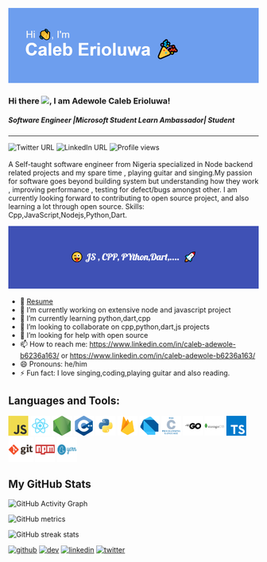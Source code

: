 ![header](https://github.com/caleberi/caleberi/blob/main/header.png)
### Hi there <img src="https://media.giphy.com/media/hvRJCLFzcasrR4ia7z/giphy.gif" width="25px"/>, I am Adewole Caleb Erioluwa!
##### Software Engineer |Microsoft Student Learn Ambassador| Student
---
![Twitter URL](https://img.shields.io/twitter/url?label=twitter&logo=twitter&style=social&url=https%3A%2F%2Ftwitter.com%2FHebronace143)
![LinkedIn URL](https://img.shields.io/twitter/url?label=linkedin&logo=Linkedin&style=social&url=https%3A%2F%2Ftwitter.com%2FHebronace143)
![Profile views](https://gpvc.arturio.dev/caleberi)
<br/>
<br/>
A Self-taught software engineer from Nigeria specialized in Node backend related projects and my spare time , playing guitar and singing.My passion for software goes beyond building system but understanding how they work , improving performance , testing for defect/bugs amongst other.
I am currently looking forward to contributing to open source project, and also learning a lot through open source.
Skills: Cpp,JavaScript,Nodejs,Python,Dart.

![banner](https://github.com/caleberi/caleberi/blob/main/%F0%9F%98%9C_JS_%2C_CPP%2C_PYthon%2CDart%2C....__%F0%9F%9A%80.png)

- 📝 [Resume](https://drive.google.com/file/d/1vT8nj-DVIEPLLuXyZX9p6PX3USMrklpB/view?usp=sharing)
- 🔭 I’m currently working on extensive node and javascript project
- 🌱 I’m currently learning python,dart,cpp
- 👯 I’m looking to collaborate on cpp,python,dart,js projects
- 🤔 I’m looking for help with open source
- 📫 How to reach me: https://www.linkedin.com/in/caleb-adewole-b6236a163/ or https://www.linkedin.com/in/caleb-adewole-b6236a163/
- 😄 Pronouns: he/him
- ⚡ Fun fact: I love singing,coding,playing guitar and also reading.

**Languages and Tools:**  
---
<code><img height="40" src="https://raw.githubusercontent.com/github/explore/80688e429a7d4ef2fca1e82350fe8e3517d3494d/topics/javascript/javascript.png"></code>
<code><img height="40" src="https://raw.githubusercontent.com/github/explore/80688e429a7d4ef2fca1e82350fe8e3517d3494d/topics/react/react.png"></code>
<code><img height="40" src="https://raw.githubusercontent.com/github/explore/80688e429a7d4ef2fca1e82350fe8e3517d3494d/topics/nodejs/nodejs.png"></code>
<code><img height="40" src="https://raw.githubusercontent.com/github/explore/80688e429a7d4ef2fca1e82350fe8e3517d3494d/topics/cpp/cpp.png"></code>
<code><img height="40" src="https://raw.githubusercontent.com/github/explore/80688e429a7d4ef2fca1e82350fe8e3517d3494d/topics/python/python.png"></code>
<code><img height="40" src="https://raw.githubusercontent.com/github/explore/80688e429a7d4ef2fca1e82350fe8e3517d3494d/topics/firebase/firebase.png"></code>
<code><img height="40" src="https://raw.githubusercontent.com/github/explore/80688e429a7d4ef2fca1e82350fe8e3517d3494d/topics/dart/dart.png"></code>
<code><img height="40" src="https://raw.githubusercontent.com/github/explore/80688e429a7d4ef2fca1e82350fe8e3517d3494d/topics/c/c.png"></code>
<code><img height="40" src="https://raw.githubusercontent.com/github/explore/80688e429a7d4ef2fca1e82350fe8e3517d3494d/topics/go/go.png"></code>
<code><img height="40" src="https://raw.githubusercontent.com/github/explore/80688e429a7d4ef2fca1e82350fe8e3517d3494d/topics/mongodb/mongodb.png"></code>
<code><img height="40" src="https://raw.githubusercontent.com/github/explore/80688e429a7d4ef2fca1e82350fe8e3517d3494d/topics/typescript/typescript.png"></code>
<code><img src="https://github.com/devicons/devicon/blob/master/icons/git/git-original-wordmark.svg" alt="Git" width="50" height="50"/></code>
<code><img src="https://github.com/devicons/devicon/blob/master/icons/npm/npm-original-wordmark.svg" alt="npm" width="40" height="50"/></code>
<code><img src="https://github.com/devicons/devicon/blob/master/icons/yarn/yarn-original-wordmark.svg" alt="yarn" width="40" height="50"/></code>


**My GitHub Stats** 
---

![GitHub Activity Graph](https://activity-graph.herokuapp.com/graph?username=caleberi)

![GitHub metrics](https://metrics.lecoq.io/caleberi)

![GitHub streak stats](https://github-readme-streak-stats.herokuapp.com/?user=caleberi)

[<img src='https://cdn.jsdelivr.net/npm/simple-icons@3.0.1/icons/github.svg' alt='github' height='40'>](https://github.com/caleberi) [<img src='https://cdn.jsdelivr.net/npm/simple-icons@3.0.1/icons/hashnode.svg' alt='dev' height='40'>](https://hashnode.com/@Hebronace134) [<img src='https://cdn.jsdelivr.net/npm/simple-icons@3.0.1/icons/linkedin.svg' alt='linkedin' height='40'>](https://www.linkedin.com/in/https://www.linkedin.com/in/caleb-adewole-b6236a163//) [<img src='https://cdn.jsdelivr.net/npm/simple-icons@3.0.1/icons/twitter.svg' alt='twitter' height='40'>](https://twitter.com/https://twitter.com/Hebronace143)





